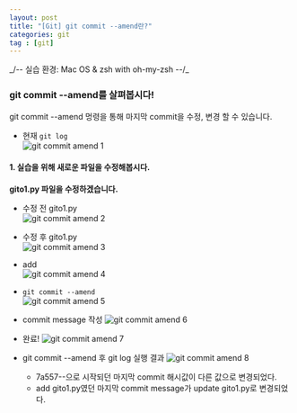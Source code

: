 ```yaml
---
layout: post
title: "[Git] git commit --amend란?"
categories: git
tag : [git]
---
```

<div class="divider"></div>
_/-- 실습 환경: Mac OS & zsh with oh-my-zsh --/_
<div class="divider"></div>

### git commit --amend를 살펴봅시다! <br>

 git commit --amend 멍령을 통해 마지막 commit을 수정, 변경 할 수 있습니다. <br>

  - 현재 `git log`<br>
   ![git commit amend 1](https://krispediadot.github.io/assets/images/git_commit_amend_1.jpg)

#### 1. 실습을 위해 새로운 파일을 수정해봅시다. <br>

  **gito1.py 파일을 수정하겠습니다.**<br>

  - 수정 전 gito1.py<br>
  ![git commit amend 2](https://krispediadot.github.io/assets/images/git_commit_amend_2.jpg)

  - 수정 후 gito1.py<br>
  ![git commit amend 3](https://krispediadot.github.io/assets/images/git_commit_amend_3.jpg)

  - add<br>
  ![git commit amend 4](https://krispediadot.github.io/assets/images/git_commit_amend_4.jpg)

  - `git commit --amend`<br>
  ![git commit amend 5](https://krispediadot.github.io/assets/images/git_commit_amend_5.jpg)

  - commit message 작성
  ![git commit amend 6](https://krispediadot.github.io/assets/images/git_commit_amend_6.jpg)

  - 완료!
  ![git commit amend 7](https://krispediadot.github.io/assets/images/git_commit_amend_7.jpg)

  - git commit --amend 후 git log 실행 결과
  ![git commit amend 8](https://krispediadot.github.io/assets/images/git_commit_amend_8.jpg)

    - 7a557--으로 시작되던 마지막 commit 해시값이 다른 값으로 변경되었다. 
    - add gito1.py였던 마지막 commit message가 update gito1.py로 변경되었다.